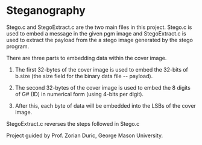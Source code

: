 # Steganography
Stego.c and StegoExtract.c are the two main files in this project. Stego.c is used to embed a message in the given pgm image
and StegoExtract.c is used to extract the payload from the a stego image generated by the stego program.

There are three parts to embedding data within the cover image.
1.  The first 32-bytes of the cover image is used to embed the 32-bits of b.size (the size field for the binary data file -- 
payload).

2.  The second 32-bytes of the cover image is used to embed the 8 digits of G# (ID) in numerical form (using 4-bits per digit).

3.  After this, each byte of data will be embedded into the LSBs of the cover image.

StegoExtract.c reverses the steps followed in Stego.c

Project guided by Prof. Zorian Duric, George Mason University.
